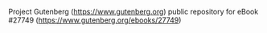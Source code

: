 Project Gutenberg (https://www.gutenberg.org) public repository for eBook #27749 (https://www.gutenberg.org/ebooks/27749)
